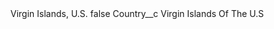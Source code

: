 <?xml version="1.0" encoding="UTF-8"?>
<CustomMetadata xmlns="http://soap.sforce.com/2006/04/metadata" xmlns:xsi="http://www.w3.org/2001/XMLSchema-instance" xmlns:xsd="http://www.w3.org/2001/XMLSchema">
    <label>Virgin Islands, U.S.</label>
    <protected>false</protected>
    <values>
        <field>Country__c</field>
        <value xsi:type="xsd:string">Virgin Islands Of The U.S</value>
    </values>
</CustomMetadata>
